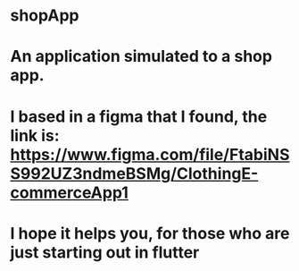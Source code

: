 # shopApp

# An application simulated to a shop app. 

# I based in a figma that I found, the link is: https://www.figma.com/file/FtabiNSS992UZ3ndmeBSMg/ClothingE-commerceApp1

# I hope it helps you, for those who are just starting out in flutter
